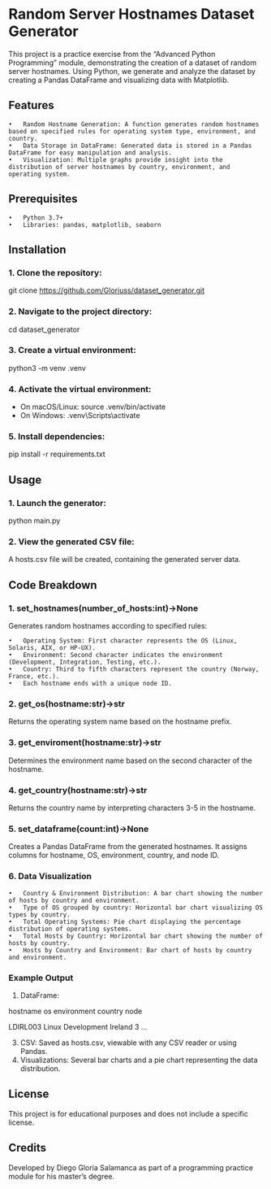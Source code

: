 # Random Server Hostnames Dataset Generator

This project is a practice exercise from the “Advanced Python Programming” module, demonstrating the creation of a dataset of random server hostnames. Using Python, we generate and analyze the dataset by creating a Pandas DataFrame and visualizing data with Matplotlib.

## Features

	•	Random Hostname Generation: A function generates random hostnames based on specified rules for operating system type, environment, and country.
	•	Data Storage in DataFrame: Generated data is stored in a Pandas DataFrame for easy manipulation and analysis.
	•	Visualization: Multiple graphs provide insight into the distribution of server hostnames by country, environment, and operating system.

## Prerequisites

	•	Python 3.7+
	•	Libraries: pandas, matplotlib, seaborn

## Installation

### 1.	Clone the repository:
git clone https://github.com/Gloriuss/dataset_generator.git
### 2.	Navigate to the project directory:
cd dataset_generator
### 3.	Create a virtual environment:
python3 -m venv .venv
### 4.	Activate the virtual environment:
- On macOS/Linux:
source .venv/bin/activate
- On Windows:
.venv\Scripts\activate
### 5.	Install dependencies:
pip install -r requirements.txt

## Usage
### 1.	Launch the generator:
python main.py

### 2.	View the generated CSV file:
A hosts.csv file will be created, containing the generated server data.

## Code Breakdown

### 1. set_hostnames(number_of_hosts:int)->None

Generates random hostnames according to specified rules:

	•	Operating System: First character represents the OS (Linux, Solaris, AIX, or HP-UX).
	•	Environment: Second character indicates the environment (Development, Integration, Testing, etc.).
	•	Country: Third to fifth characters represent the country (Norway, France, etc.).
	•	Each hostname ends with a unique node ID.

### 2. get_os(hostname:str)->str

Returns the operating system name based on the hostname prefix.

### 3. get_enviroment(hostname:str)->str

Determines the environment name based on the second character of the hostname.

### 4. get_country(hostname:str)->str

Returns the country name by interpreting characters 3-5 in the hostname.

### 5. set_dataframe(count:int)->None

Creates a Pandas DataFrame from the generated hostnames. It assigns columns for hostname, OS, environment, country, and node ID.

### 6. Data Visualization

	•	Country & Environment Distribution: A bar chart showing the number of hosts by country and environment.
	•	Type of OS grouped by country: Horizontal bar chart visualizing OS types by country.
	•	Total Operating Systems: Pie chart displaying the percentage distribution of operating systems.
	•	Total Hosts by Country: Horizontal bar chart showing the number of hosts by country.
	•	Hosts by Country and Environment: Bar chart of hosts by country and environment.

### Example Output

1.	DataFrame:

hostname    os    environment    country    node

LDIRL003    Linux      Development    Ireland    3
...

3.	CSV: Saved as hosts.csv, viewable with any CSV reader or using Pandas.
4.	Visualizations:
Several bar charts and a pie chart representing the data distribution.

## License

This project is for educational purposes and does not include a specific license.

## Credits

Developed by Diego Gloria Salamanca as part of a programming practice module for his master’s degree.
